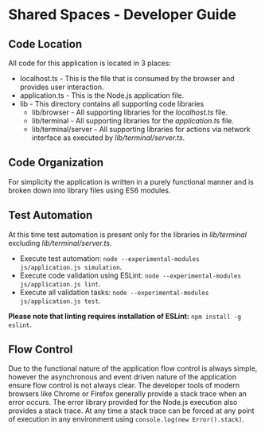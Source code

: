 # Shared Spaces - Developer Guide

## Code Location
All code for this application is located in 3 places:
* localhost.ts - This is the file that is consumed by the browser and provides user interaction.
* application.ts - This is the Node.js application file.
* lib - This directory contains all supporting code libraries
   - lib/browser - All supporting libraries for the *localhost.ts* file.
   - lib/terminal - All supporting libraries for the *application.ts* file.
   - lib/terminal/server - All supporting libraries for actions via network interface as executed by *lib/terminal/server.ts*.

## Code Organization
For simplicity the application is written in a purely functional manner and is broken down into library files using ES6 modules.

## Test Automation
At this time test automation is present only for the libraries in *lib/terminal* excluding *lib/terminal/server.ts*.

* Execute test automation: `node --experimental-modules js/application.js simulation`.
* Execute code validation using ESLint: `node --experimental-modules js/application.js lint`.
* Execute all validation tasks: `node --experimental-modules js/application.js test`.

**Please note that linting requires installation of ESLint:** `npm install -g eslint`.

## Flow Control
Due to the functional nature of the application flow control is always simple, however the asynchronous and event driven nature of the application ensure flow control is not always clear.  The developer tools of modern browsers like Chrome or Firefox generally provide a stack trace when an error occurs.  The error library provided for the Node.js execution also provides a stack trace.  At any time a stack trace can be forced at any point of execution in any environment using `console.log(new Error().stack)`.